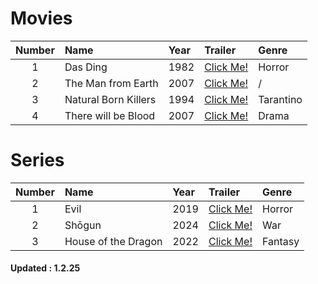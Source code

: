# Movies                                                                                                                                                                                                 

| Number | Name | Year | Trailer | Genre |
| :---: | :--- | :--- | :--- | :--- |
| 1 | Das Ding | 1982 | [Click Me!](https://www.youtube.com/watch?v=5ftmr17M-a4) | Horror |
| 2 | The Man from Earth | 2007 | [Click Me!](https://www.youtube.com/watch?v=ASBKSUQ8wRw) | / |
| 3 | Natural Born Killers | 1994 | [Click Me!](https://www.youtube.com/watch?v=XpLKNclOtLg) | Tarantino |
| 4 | There will be Blood | 2007 | [Click Me!](https://www.youtube.com/watch?v=FeSLPELpMeM) | Drama |








# Series


| Number | Name | Year | Trailer | Genre |
| :---: | :--- | :--- | :--- | :--- |
| 1 | Evil | 2019 | [Click Me!](https://www.youtube.com/watch?v=_l4KXnKjw88) | Horror |
| 2 | Shōgun | 2024 | [Click Me!](https://www.youtube.com/watch?v=yAN5uspO_hk) | War |
| 3 | House of the Dragon | 2022 | [Click Me!](https://www.youtube.com/watch?v=DotnJ7tTA34) | Fantasy |






#### **Updated : 1.2.25**
